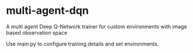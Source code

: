 # multi-agent-dqn
A multi agent Deep Q-Network trainer for custom environments with image based observation space


Use main.py to configure training details and set environments. 
